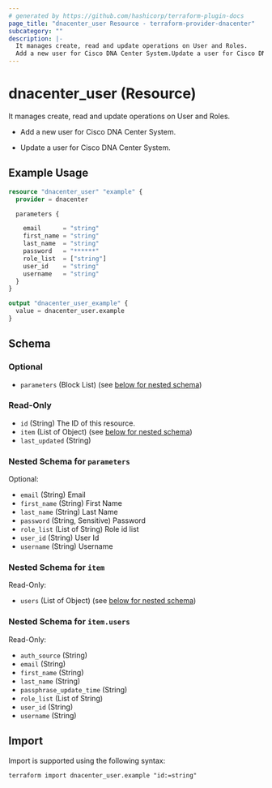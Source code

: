 ```yaml
---
# generated by https://github.com/hashicorp/terraform-plugin-docs
page_title: "dnacenter_user Resource - terraform-provider-dnacenter"
subcategory: ""
description: |-
  It manages create, read and update operations on User and Roles.
  Add a new user for Cisco DNA Center System.Update a user for Cisco DNA Center System.
---
```


# dnacenter_user (Resource)

It manages create, read and update operations on User and Roles.

- Add a new user for Cisco DNA Center System.

- Update a user for Cisco DNA Center System.

## Example Usage

```terraform
resource "dnacenter_user" "example" {
  provider = dnacenter

  parameters {

    email      = "string"
    first_name = "string"
    last_name  = "string"
    password   = "******"
    role_list  = ["string"]
    user_id    = "string"
    username   = "string"
  }
}

output "dnacenter_user_example" {
  value = dnacenter_user.example
}
```

<!-- schema generated by tfplugindocs -->
## Schema

### Optional

- `parameters` (Block List) (see [below for nested schema](#nestedblock--parameters))

### Read-Only

- `id` (String) The ID of this resource.
- `item` (List of Object) (see [below for nested schema](#nestedatt--item))
- `last_updated` (String)

<a id="nestedblock--parameters"></a>
### Nested Schema for `parameters`

Optional:

- `email` (String) Email
- `first_name` (String) First Name
- `last_name` (String) Last Name
- `password` (String, Sensitive) Password
- `role_list` (List of String) Role id list
- `user_id` (String) User Id
- `username` (String) Username


<a id="nestedatt--item"></a>
### Nested Schema for `item`

Read-Only:

- `users` (List of Object) (see [below for nested schema](#nestedobjatt--item--users))

<a id="nestedobjatt--item--users"></a>
### Nested Schema for `item.users`

Read-Only:

- `auth_source` (String)
- `email` (String)
- `first_name` (String)
- `last_name` (String)
- `passphrase_update_time` (String)
- `role_list` (List of String)
- `user_id` (String)
- `username` (String)

## Import

Import is supported using the following syntax:

```shell
terraform import dnacenter_user.example "id:=string"
```
